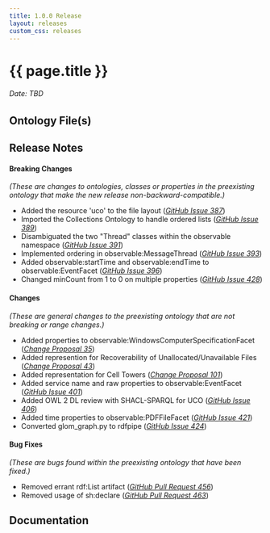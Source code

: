 ```yaml
---
title: 1.0.0 Release
layout: releases
custom_css: releases
---
```


# {{ page.title }}

###### Date: TBD

## Ontology File(s)


## Release Notes


#### Breaking Changes
*(These are changes to ontologies, classes or properties in the preexisting ontology that make the new release non-backward-compatible.)*

* Added the resource 'uco' to the file layout ([*GitHub Issue 387*](https://github.com/ucoProject/UCO/issues/387))
* Imported the Collections Ontology to handle ordered lists ([*GitHub Issue 389*](https://github.com/ucoProject/UCO/issues/389))
* Disambiguated the two "Thread" classes within the observable namespace ([*GitHub Issue 391*](https://github.com/ucoProject/UCO/issues/391))
* Implemented ordering in observable:MessageThread ([*GitHub Issue 393*](https://github.com/ucoProject/UCO/issues/393))
* Added observable:startTime and observable:endTime to observable:EventFacet ([*GitHub Issue 396*](https://github.com/ucoProject/UCO/issues/396))
* Changed minCount from 1 to 0 on multiple properties ([*GitHub Issue 428*](https://github.com/ucoProject/UCO/issues/428))

#### Changes
*(These are general changes to the preexisting ontology that are not breaking or range changes.)*

* Added properties to observable:WindowsComputerSpecificationFacet ([*Change Proposal 35*](https://drive.google.com/file/d/152FAccATI0XIrrm8VFLmVDif-3hnxSBR/view)) 
* Added represention for Recoverability of Unallocated/Unavailable Files ([*Change Proposal 43*](https://drive.google.com/file/d/1EethPrq0ZpAIulrqviZV1etpvB64n0Pk/view))
* Added representation for Cell Towers ([*Change Proposal 101*](https://drive.google.com/file/d/1i6QGC_HhL3Ni81DVmZuUA5k5qtDPjV8e/view))
* Added service name and raw properties to observable:EventFacet ([*GitHub Issue 401*](https://github.com/ucoProject/UCO/issues/401))
* Added OWL 2 DL review with SHACL-SPARQL for UCO ([*GitHub Issue 406*](https://github.com/ucoProject/UCO/issues/406))
* Added time properties to observable:PDFFileFacet ([*GitHub Issue 421*](https://github.com/ucoProject/UCO/issues/421))
* Converted glom_graph.py to rdfpipe ([*GitHub Issue 424*](https://github.com/ucoProject/UCO/issues/424))

#### Bug Fixes
*(These are bugs found within the preexisting ontology that have been fixed.)*

* Removed errant rdf:List artifact ([*GitHub Pull Request 456*](https://github.com/ucoProject/UCO/pull/456))
* Removed usage of sh:declare ([*GitHub Pull Request 463*](https://github.com/ucoProject/UCO/pull/463))

## Documentation

